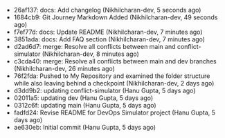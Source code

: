 - 26af137: docs: Add changelog (Nikhilcharan-dev, 5 seconds ago)
- 1684cb9: Git Journey Markdown Added (Nikhilcharan-dev, 49 seconds ago)
- f7ef77d: docs: Update README (Nikhilcharan-dev, 7 minutes ago)
- 3851ada: docs: Add FAQ section (Nikhilcharan-dev, 7 minutes ago)
- d2ad6d7: merge: Resolve all conflicts between main and conflict-simulator (Nikhilcharan-dev, 8 minutes ago)
- c3cda40: merge: Resolve all conflicts between main and dev branches (Nikhilcharan-dev, 26 minutes ago)
- 76f2fda: Pushed to My Repository and examined the folder structure while also leaving behind a checkpoint (Nikhilcharan-dev, 2 days ago)
- d3dd9b2: updating conflict-simulator (Hanu Gupta, 5 days ago)
- 02011a5: updating dev (Hanu Gupta, 5 days ago)
- 0312c6f: updating main (Hanu Gupta, 5 days ago)
- fadfd24: Revise README for DevOps Simulator project (Hanu Gupta, 5 days ago)
- ae630eb: Initial commit (Hanu Gupta, 5 days ago)